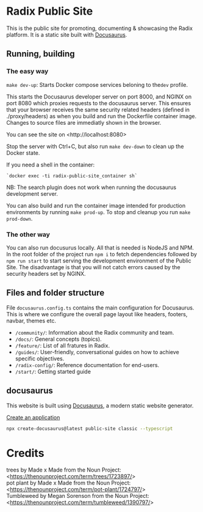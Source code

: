 # Radix Public Site

This is the public site for promoting, documenting & showcasing the Radix
platform. It is a static site built with [Docusaurus](https://docusaurus.io).

## Running, building

### The easy way

`make dev-up`: Starts Docker compose services beloning to the`dev` profile.

This starts the Docusaurus developer server on port 8000, and NGINX on port 8080 which proxies requests to the docusaurus server. This ensures that your browser receives the same security related headers (defined in ./proxy/headers) as when you build and run the Dockerfile container image. Changes to source files are immediatly shown in the browser.

You can see the site on &lt;http://localhost:8080&gt;

Stop the server with Ctrl+C, but also run `make dev-down` to clean up the
Docker state.

If you need a shell in the container:

    `docker exec -ti radix-public-site_container sh`

NB: The search plugin does not work when running the docusaurus development server.

You can also build and run the container image intended for production environments by running `make prod-up`. To stop and cleanup you run `make prod-down`.

### The other way

You can also run docusurus locally. All that is needed is NodeJS and NPM. In the root folder of the project run `npm i` to fetch dependencies followed by `npm run start` to start serving the development environment of the Public Site. The disadvantage is that you will not catch errors caused by the security headers set by NGINX.

## Files and folder structure

File `docusaurus.config.ts` contains the main configuration for Docusaurus. This is where we configure the overall page layout like headers, footers, navbar, themes etc.

- `/community/`: Information about the Radix community and team. 
- `/docs/`: General concepts (topics).
- `/feature/`: List of all fratures in Radix.
- `/guides/`: User-friendly, conversational guides on how to achieve specific objectives.
- `/radix-config/`: Reference documentation for end-users.
- `/start/`: Getting started guide

## docusaurus

This website is built using [Docusaurus](https://docusaurus.io/), a modern static website generator.

[Create an application](https://docusaurus.io/docs/installation)
```bash
npx create-docusaurus@latest public-site classic --typescript
```
# Credits

trees by Made x Made from the Noun Project: &lt;https://thenounproject.com/term/trees/1723897/&gt;  
pot plant by Made x Made from the Noun Project: &lt;https://thenounproject.com/term/pot-plant/1724797/&gt;  
Tumbleweed by Megan Sorenson from the Noun Project: &lt;https://thenounproject.com/term/tumbleweed/1390797/&gt;  
